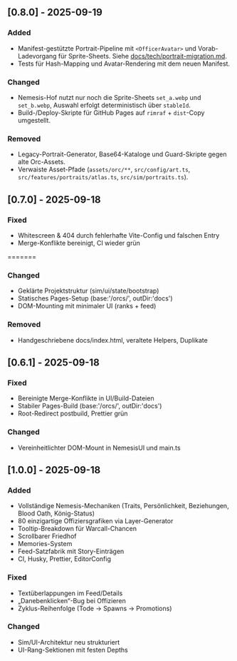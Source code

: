 ## [0.8.0] - 2025-09-19

### Added

- Manifest-gestützte Portrait-Pipeline mit `<OfficerAvatar>` und Vorab-Ladevorgang für Sprite-Sheets. Siehe [docs/tech/portrait-migration.md](docs/tech/portrait-migration.md).
- Tests für Hash-Mapping und Avatar-Rendering mit dem neuen Manifest.

### Changed

- Nemesis-Hof nutzt nur noch die Sprite-Sheets `set_a.webp` und `set_b.webp`, Auswahl erfolgt deterministisch über `stableId`.
- Build-/Deploy-Skripte für GitHub Pages auf `rimraf` + `dist`-Copy umgestellt.

### Removed

- Legacy-Portrait-Generator, Base64-Kataloge und Guard-Skripte gegen alte Orc-Assets.
- Verwaiste Asset-Pfade (`assets/orc/**`, `src/config/art.ts`, `src/features/portraits/atlas.ts`, `src/sim/portraits.ts`).

## [0.7.0] - 2025-09-18

### Fixed

- Whitescreen & 404 durch fehlerhafte Vite-Config und falschen Entry
- Merge-Konflikte bereinigt, CI wieder grün

=======

### Changed

- Geklärte Projektstruktur (sim/ui/state/bootstrap)
- Statisches Pages-Setup (base:'/orcs/', outDir:'docs')
- DOM-Mounting mit minimaler UI (ranks + feed)

### Removed

- Handgeschriebene docs/index.html, veraltete Helpers, Duplikate

## [0.6.1] - 2025-09-18

### Fixed

- Bereinigte Merge-Konflikte in UI/Build-Dateien
- Stabiler Pages-Build (base:'/orcs/', outDir:'docs')
- Root-Redirect postbuild, Prettier grün

### Changed

- Vereinheitlichter DOM-Mount in NemesisUI und main.ts

## [1.0.0] - 2025-09-18

### Added

- Vollständige Nemesis-Mechaniken (Traits, Persönlichkeit, Beziehungen, Blood Oath, König-Status)
- 80 einzigartige Offiziersgrafiken via Layer-Generator
- Tooltip-Breakdown für Warcall-Chancen
- Scrollbarer Friedhof
- Memories-System
- Feed-Satzfabrik mit Story-Einträgen
- CI, Husky, Prettier, EditorConfig

### Fixed

- Textüberlappungen im Feed/Details
- „Danebenklicken“-Bug bei Offizieren
- Zyklus-Reihenfolge (Tode → Spawns → Promotions)

### Changed

- Sim/UI-Architektur neu strukturiert
- UI-Rang-Sektionen mit festen Depths
